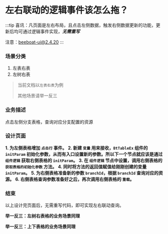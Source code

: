 # 左右联动的逻辑事件该怎么拖？

:::tip
喜讯：凡页面是左右布局，且点击左侧数据，触发右侧数据更新的功能，更新后均可通过逻辑事件实现，***无需重写***

注意：beeboat-ui@2.4.20
:::

### 场景分类

1. 左表右表
2. 左树右表

> 当前文档以`左表右表`为例
>
> 其他场景请举一反三
>

### 业务描述
点击左侧分支表格，查询对应分支配置的资源
<drawing-bed src="20240410/1.png" alt="20240410/1.png"/>

### 设计页面


**1. 为左侧表格增加 `点击行` 事件。**
<drawing-bed src="20240410/2.png" alt="20240410/2.png"/>
**2. 新建 `变量` 用来接收，`BtTableEx` 组件的 `initParam` 初始化参数，从而有入口设置新的参数。所以下一个节点就应该是通过 `组件逻辑` 获取右侧表格的 `initParam`。**
<drawing-bed src="20240410/3.png" alt="20240410/3.png"/>
**3. 在 `组件逻辑` 节点中设置，调用右侧表格的 `获取表格的初始化参数` 方法。**
<drawing-bed src="20240410/4.png" alt="20240410/4.png"/>
**4. 同时将方法的返回值赋值给刚刚创建的变量 `initParam`。**
<drawing-bed src="20240410/5.png" alt="20240410/5.png"/>
**5. 为右侧表格准备新的参数 `branchId`，根据 `branchId` 查询对应的资源。**
<drawing-bed src="20240410/6.png" alt="20240410/6.png"/>
**6. 右侧表格查询参数准备好之后，再次调用右侧表格的 `重载`。**
<drawing-bed src="20240410/7.png" alt="20240410/7.png"/>

### 结束

以上设计完页面后，无需重写代码，即可实现左右联动查询。

**举一反三：左树右表格的业务场景同理**

**举一反三：上下表格的业务场景同理**